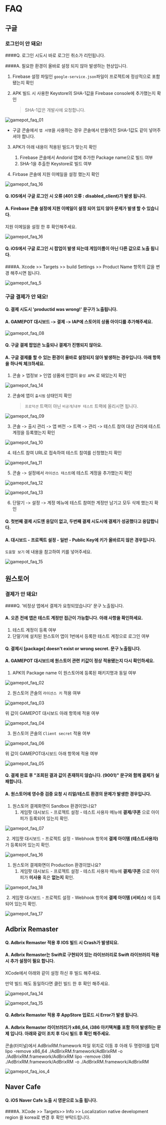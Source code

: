 # FAQ

## 구글

### 로그인이 안 돼요!

####Q. 로그인 시도시 바로 로그인 취소가 리턴됩니다.

####A. 필요한 환경이 올바로 설정 되지 않아 발생하는 현상입니다.

1. Firebase 설정 파일인 `google-service.json`파일이 프로젝트에 정상적으로 포함 됐는지 확인

2. APK 빌드 시 사용한 Keystore의 SHA-1값을 Firebase console에 추가했는지 확인

   > SHA-1값은 개발사에 요청합니다.

![gamepot_faq_01](./images/gamepot_faq_01.png)

* 구글 콘솔에서 `앱 서명`을 사용하는 경우 콘솔에서 만들어진 SHA-1값도 같이 넣어주셔야 합니다.

3. APK가 아래 내용이 적용된 빌드가 맞는지 확인

   1. Firebase 콘솔에서 Andorid 앱에 추가한 Package name으로 빌드 여부
   2. SHA-1을 추출한 Keystore로 빌드 여부
   
2. Firbase 콘솔에 지원 이메일을 설정 했는지 확인 

![gamepot_faq_16](./images/gamepot_faq_ios_3.png)

#### Q. IOS에서 구글 로그인 시 오류 (401 오류 : disabled_client)가 발생 됩니다.

#### A. Firebase 콘솔 설정에 지원 이메일이 설정 되어 있지 않아 문제가 발생 할 수 있습니다. 

지원 이메일을 설정 한 후 확인해주세요.

![gamepot_faq_16](./images/gamepot_faq_ios_3.png)

#### Q. iOS에서 구글 로그인 시 팝업이 발생 되는데 게임이름이 아닌 다른 값으로 노출 됩니다.

####A.  Xcode >> Targets >> build Settings >> Product Name 항목의 값을 변경 해주시면 됩니다.

![gamepot_faq_5](./images/gamepot_faq_ios_5.png)



### 구글 결제가 안 돼요!

#### Q. 결제 시도시 'productid was wrong!' 문구가 노출됩니다.

#### A. GAMEPOT 대시보드 -> 결제 -> IAP에 스토어의 상품 아이디를 추가해주세요.

![gamepot_faq_08](./images/gamepot_faq_08.png)

#### Q. 구글 결제 팝업은 노출되나 결제가 진행되지 않아요.

#### A. 구글 결제를 할 수 있는 환경이 올바로 설정되지 않아 발생하는 경우입니다. 아래 항목을 하나씩 체크하세요.

1. 콘솔 > 앱정보 > 인앱 상품에 인앱이 `활성 APK` 로 돼있는지 확인

![gamepot_faq_14](./images/gamepot_faq_14.png)

2. 콘솔에 앱이 `출시됨` 상태인지 확인

   > `프로덕션` 트랙이 아닌 `비공개`/`내부 테스트` 트랙에 올리시면 됩니다.

![gamepot_faq_09](./images/gamepot_faq_09.png)

3. 콘솔 -> 출시 관리 -> 앱 버전 -> 트랙 -> 관리 -> 테스트 참여 대상 관리에 테스트 계정을 등록했는지 확인

![gamepot_faq_10](./images/gamepot_faq_10.png)

4. 테스트 참여 URL로 접속하여 테스트 참여를 신청했는지 확인

![gamepot_faq_11](./images/gamepot_faq_11.png)

5. 콘솔 -> 설정에서 `라이선스 테스트`에 테스트 계정을 추가했는지 확인

![gamepot_faq_12](./images/gamepot_faq_12.png)

![gamepot_faq_13](./images/gamepot_faq_13.png)

6. 단말기 -> 설정 -> 계정 메뉴에 테스트 참여한 계정만 남기고 모두 삭제 했는지 확인

#### Q. 첫번째 결제 시도엔 응답이 없고, 두번째 결제 시도시에 결제가 성공했다고 응답합니다.

#### A. 대시보드 - 프로젝트 설정 - 일반 - Public Key에 키가 올바르지 않은 경우입니다.

`도움말 보기` 에 내용을 참고하여 키를 넣어주세요.

![gamepot_faq_15](./images/gamepot_faq_15.png)

## 원스토어

### 결제가 안 돼요!

####Q. '비정상 앱에서 결제가 요청되었습니다' 문구 노출됩니다.

#### A. 오픈 전에 앱은 테스트 계정만 접근이 가능합니다. 아래 사항을 확인하세요.

1. 테스트 계정이 등록 여부
2. 단말기에 설치된 원스토어 앱이 1번에서 등록한 테스트 계정으로 로그인 여부

#### Q. 결제시 [package] doesn't exist or wrong secret. 문구 노출됩니다.

#### A. GAMEPOT 대시보드에 원스토어 관련 키값이 정상 적용됐는지 다시 확인하세요.

1. APK의 Package name 이 원스토어에 등록된 패키지명과 동일 여부

![gamepot_faq_02](./images/gamepot_faq_02.png)

2. 원스토어 콘솔의 `라이선스 키` 적용 여부

![gamepot_faq_03](./images/gamepot_faq_03.png)

위 값이 GAMEPOT 대시보드 아래 항목에 적용 여부

![gamepot_faq_04](./images/gamepot_faq_04.png)

3. 원스토어 콘솔의 `Client secret` 적용 여부

![gamepot_faq_06](./images/gamepot_faq_06.png)

위 값이 GAMEPOT대시보드 아래 항목에 적용 여부

![gamepot_faq_05](./images/gamepot_faq_05.png)

#### Q. 결제 완료 후 "조회된 결과 값이 존재하지 않습니다. (9001)" 문구와 함께 결제가 실패합니다.

#### A. 원스토어에 영수증 검증 요청 시 리얼/테스트 환경의 문제가 발생한 경우입니다.

1. 원스토어 결제화면이 Sandbox 환경이었나요?
   1. 게임팟 대시보드 - 프로젝트 설정 - 테스트 사용자 메뉴에 **결제/쿠폰** 으로 아이피가 등록되어 있는지 확인.	

![gamepot_faq_07](./images/gamepot_faq_07.png)

​		2. 게임팟 대시보드 - 프로젝트 설정 - Webhook 항목에 **결제 아이템 (테스트사용자)** 가 등록되어 있는지 확인.

![gamepot_faq_16](./images/gamepot_faq_16.png)

1. 원스토어 결제화면이 Production 환경이었나요?
   1. 게임팟 대시보드 - 프로젝트 설정 - 테스트 사용자 메뉴에 **결제/쿠폰** 으로 아이피가 **미사용** 혹은 **없는지** 확인.

![gamepot_faq_18](./images/gamepot_faq_18.png)

​		2. 게임팟 대시보드 - 프로젝트 설정 - Webhook 항목에 **결제 아이템 (서비스)** 에 등록되어 있는지 확인.

![gamepot_faq_17](./images/gamepot_faq_17.png)

## Adbrix Remaster

#### Q. Adbrix Remaster 적용 후 IOS 빌드 시 Crash가 발생되요.

#### A. Adbrix Remaster는 Swift로 구현되어 있는 라이브러리로 Swift 라이브러리 적용 시 추가 설정이 필요 합니다.

XCode에서 아래와 같이 설정 하신 후 빌드 해주세요.

만약 빌드 해도 동일하다면 클린 빌드 한 후 확인 해주세요.

![gamepot_faq_14](./images/gamepot_faq_ios_1.png)

![gamepot_faq_15](./images/gamepot_faq_ios_2.png)



#### Q. Adbrix Remaster 적용 후 AppStore 업로드 시 Error가 발생 됩니다.

#### A. Adbrix Remaster 라이브러리가 x86_64, i386 아키텍쳐를 포함 하여 발생하는 문제 입니다. 아래와 같이 조치 후 다시 빌드 후 확인 해주세요.

콘솔(터미널)에서 AdBrixRM.framework 파일 위치로 이동 후 아래 두 명령어를 입력
lipo -remove x86_64 ./AdBrixRM.framework/AdBrixRM -o ./AdBrixRM.framework/AdBrixRM
lipo -remove i386 ./AdBrixRM.framework/AdBrixRM -o ./AdBrixRM.framework/AdBrixRM

![gamepot_faq_ios_4](./images/gamepot_faq_ios_4.png)



## Naver Cafe

#### Q. iOS Naver Cafe 노출 시 영문으로 노출 됩니다.

####A. XCode >> Targets>> Info >> Localization native development region 을 korea로 변경 후 확인 부탁드립니다.





